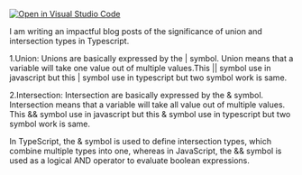 [![Open in Visual Studio Code](https://classroom.github.com/assets/open-in-vscode-2e0aaae1b6195c2367325f4f02e2d04e9abb55f0b24a779b69b11b9e10269abc.svg)](https://classroom.github.com/online_ide?assignment_repo_id=17021777&assignment_repo_type=AssignmentRepo)

I am writing an impactful blog posts of the significance of union and intersection types in Typescript.

1.Union: Unions are basically expressed by the | symbol. Union means that a variable will take one value out of multiple values.This || symbol use in javascript but this | symbol use in typescript but two symbol work is same.

2.Intersection: Intersection are basically expressed by the & symbol. Intersection means that a variable will take all value out of multiple values. This && symbol use in javascript but this & symbol use in typescript but two symbol work is same. 

In TypeScript, the & symbol is used to define intersection types, which combine multiple types into one, whereas in JavaScript, the && symbol is used as a logical AND operator to evaluate boolean expressions.